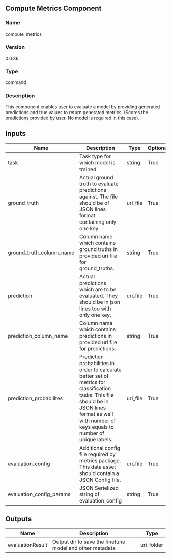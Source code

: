 ## Compute Metrics Component

### Name

compute_metrics

### Version

0.0.36

### Type

command

### Description

This component enables user to evaluate a model by providing generated predictions and true values to return generated metrics. (Scores the predictions provided by user. No model is required in this case).

## Inputs


| Name               | Description                                                                         | Type    | Optional |
| ------------------ | ----------------------------------------------------------------------------------- | ------- | ------- |
| task         | Task type for which model is trained                                                                       | string  |  True     |
| ground_truth | Actual ground truth to evaluate predictions against. The file should be of JSON lines format containing only one key. | uri_file  |  True     |
| ground_truth_column_name             | Column name which contains ground truths in provided uri file for ground_truths.                                                                    | string | True     |                   |
| prediction      | Actual predictions which are to be evaluated. They should be in json lines too with only one key.                                                                  | uri_file  | True     |                   |
| prediction_column_name                 | Column name which contains predictions in provided uri file for predictions.                                               | string   | True     |                                                                                                |
| prediction_probabilites | Prediction probabilities in order to calculate better set of metrics for classification tasks. This file should be in JSON lines format as well with number of keys equals to number of unique labels.                         | uri_file      | True     |                                                                                                |
| evaluation_config          | Additional config file required by metrics package. This data asset should contain a JSON Config file. | uri_file    | True     |                                                |
| evaluation_config_params                       | JSON Serielized string of evaluation_config            | string | True                                                     |

## Outputs

| Name                 | Description                                              | Type         |
| -------------------- | -------------------------------------------------------- | ------------ |
| evaluationResult | Output dir to save the finetune model and other metadata | uri_folder   |
